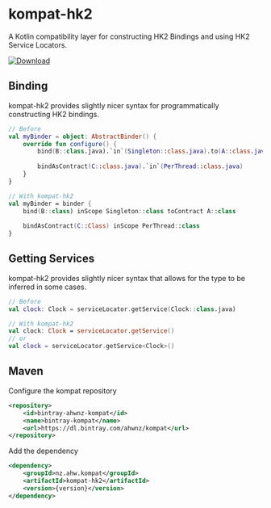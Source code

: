 kompat-hk2
========

A Kotlin compatibility layer for constructing HK2 Bindings and using HK2 Service Locators.

[ ![Download](https://api.bintray.com/packages/ahwnz/kompat/kompat-hk2/images/download.svg) ](https://bintray.com/ahwnz/kompat/ompat-hk2/_latestVersion)


## Binding

kompat-hk2 provides slightly nicer syntax for programmatically constructing HK2 bindings.

```kotlin
// Before
val myBinder = object: AbstractBinder() {
    override fun configure() {
        bind(B::class.java).`in`(Singleton::class.java).to(A::class.java)
        
        bindAsContract(C::class.java).`in`(PerThread::class.java)
    }
}

// With kompat-hk2
val myBinder = binder {
    bind(B::class) inScope Singleton::class toContract A::class
    
    bindAsContract(C::Class) inScope PerThread::class
}
```


## Getting Services

kompat-hk2 provides slightly nicer syntax that allows for the type to be inferred in some cases.

```kotlin
// Before
val clock: Clock = serviceLocator.getService(Clock::class.java)

// With kompat-hk2
val clock: Clock = serviceLocator.getService()
// or
val clock = serviceLocator.getService<Clock>()
```


## Maven

Configure the kompat repository

```xml
<repository>
    <id>bintray-ahwnz-kompat</id>
    <name>bintray-kompat</name>
    <url>https://dl.bintray.com/ahwnz/kompat</url>
</repository>
```

Add the dependency

```xml
<dependency>
    <groupId>nz.ahw.kompat</groupId>
    <artifactId>kompat-hk2</artifactId>
    <version>{version}</version>
</dependency>
```
